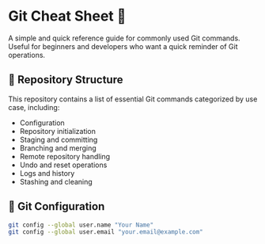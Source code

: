 # Git Cheat Sheet 🧠

A simple and quick reference guide for commonly used Git commands. Useful for beginners and developers who want a quick reminder of Git operations.

## 📁 Repository Structure

This repository contains a list of essential Git commands categorized by use case, including:

- Configuration
- Repository initialization
- Staging and committing
- Branching and merging
- Remote repository handling
- Undo and reset operations
- Logs and history
- Stashing and cleaning

## 🔧 Git Configuration

```bash
git config --global user.name "Your Name"
git config --global user.email "your.email@example.com"
